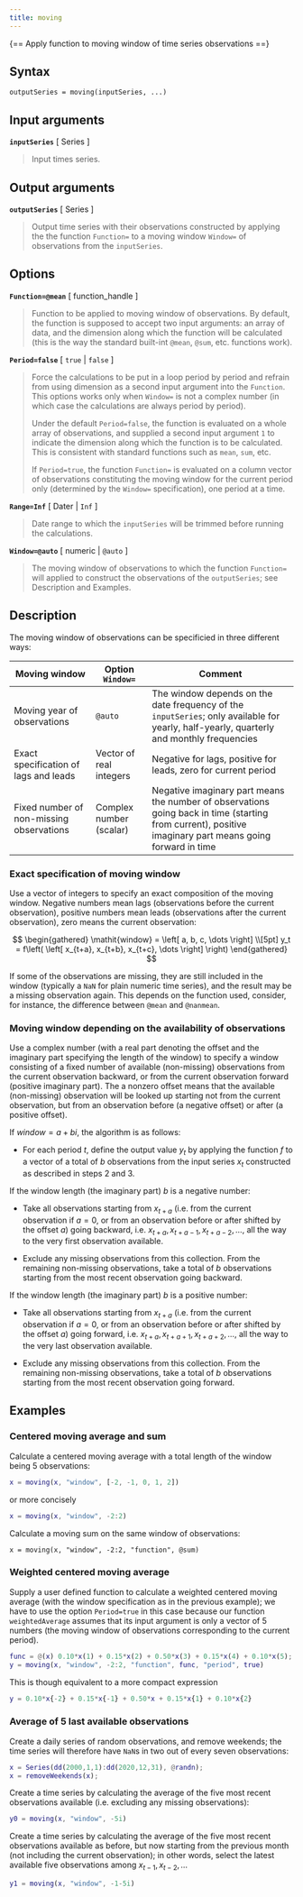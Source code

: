 ```yaml
---
title: moving  
---
```


{== Apply function to moving window of time series observations ==}


## Syntax  

    outputSeries = moving(inputSeries, ...)


## Input arguments  

__`inputSeries`__ [ Series ]
>
> Input times series.
>

## Output arguments  

__`outputSeries`__ [ Series ]
>
> Output time series with their observations constructed by applying the
> the function `Function=` to a moving window `Window=` of observations
> from the `inputSeries`.
>

## Options   

__`Function=@mean`__ [ function_handle ]
>
> Function to be applied to moving window of observations. By default, the
> function is supposed to accept two input arguments: an array of data, and
> the dimension along which the function will be calculated (this is the
> way the standard built-int `@mean`, `@sum`, etc. functions work).
>

__`Period=false`__ [ `true` | `false` ]
>
> Force the calculations to be put in a loop period by period and refrain
> from using dimension as a second input argument into the `Function`. This
> options works only when `Window=` is not a complex number (in which case
> the calculations are always period by period).
>
> Under the default `Period=false`, the function is evaluated on a whole
> array of observations, and supplied a second input argument `1` to
> indicate the dimension along which the function is to be calculated. This
> is consistent with standard functions such as `mean`, `sum`, etc.
>
> If `Period=true`, the function `Function=` is evaluated on a column
> vector of observations constituting the moving window for the current
> period only (determined by the `Window=` specification), one period at a
> time. 
>

__`Range=Inf`__ [ Dater | `Inf` ]
>
> Date range to which the `inputSeries` will be trimmed before running the
> calculations.
>

__`Window=@auto`__ [ numeric | `@auto` ]
>
> The moving window of observations to which the function `Function=` will
> applied to construct the observations of the `outputSeries`; see
> Description and Examples.
>

## Description

The moving window of observations can be specificied in three different ways:

Moving window | Option `Window=` | Comment
--|---|---
Moving year of observations | `@auto` | The window depends on the date frequency of the `inputSeries`; only available for yearly, half-yearly, quarterly and monthly frequencies 
Exact specification of lags and leads | Vector of real integers | Negative for lags, positive for leads, zero for current period 
Fixed number of non-missing observations | Complex number (scalar) | Negative imaginary part means the number of observations going back in time (starting from current), positive imaginary part means going forward in time 


### Exact specification of moving window

Use a vector of integers to specify an exact composition of the moving
window. Negative numbers mean lags (observations before the current
observation), positive numbers mean leads (observations after the current
observation), zero means the current observation:

$$
\begin{gathered}
\mathit{window} = \left[ a, b, c, \dots \right] \\[5pt]
y_t = f\left( \left[ x_{t+a}, x_{t+b}, x_{t+c}, \dots \right] \right)
\end{gathered}
$$

If some of the observations are missing, they are still included in the
window (typically a `NaN` for plain numeric time series), and the result
may be a missing observation again. This depends on the function used,
consider, for instance, the difference between `@mean` and `@nanmean`.


### Moving window depending on the availability of observations

Use a complex number (with a real part denoting the offset and the
imaginary part specifying the length of the window) to specify a window
consisting of a fixed number of available (non-missing) observations from
the current observation backward, or from the current observation forward
(positive imaginary part). The a nonzero offset means that the available
(non-missing) observation will be looked up starting not from the current
observation, but from an observation before (a negative offset) or after (a
positive offset).

If $\mathit{window}=a + bi$, the algorithm is as follows:

* For each period $t$, define the output value $y_t$ by applying the
   function $f$ to a vector of a total of $b$ observations from the input
   series $x_t$ constructed as described in steps 2 and 3.

If the window length (the imaginary part) $b$ is a negative number:

* Take all observations starting from $x_{t+a}$ (i.e. from the current
   observation if $a=0$, or from an observation before or after shifted by
   the offset $a$) going backward, i.e. $x_{t+a}, x_{t+a-1}, x_{t+a-2},
   \dots$, all the way to the very first observation available.

* Exclude any missing observations from this collection. From the remaining
   non-missing observations, take a total of $b$ observations starting from
   the most recent observation going backward.

If the window length (the imaginary part) $b$ is a positive number:

* Take all observations starting from $x_{t+a}$ (i.e. from the current
   observation if $a=0$, or from an observation before or after shifted by
   the offset $a$) going forward, i.e. $x_{t+a}, x_{t+a+1}, x_{t+a+2},
   \dots$, all the way to the very last observation available.

* Exclude any missing observations from this collection. From the remaining
   non-missing observations, take a total of $b$ observations starting from
   the most recent observation going forward.


## Examples

### Centered moving average and sum

Calculate a centered moving average with a total length of the window being 5
observations:

```matlab
x = moving(x, "window", [-2, -1, 0, 1, 2])
```

or more concisely

```matlab
x = moving(x, "window", -2:2)
```
Calculate a moving sum on the same window of observations:

```
x = moving(x, "window", -2:2, "function", @sum)
```


### Weighted centered moving average

Supply a user defined function to calculate a weighted centered moving
average (with the window specification as in the previous example); we have
to use the option `Period=true` in this case because our function
`weightedAverage` assumes that its input argument is only a vector of 5
numbers (the moving window of observations corresponding to the current
period).

```matlab
func = @(x) 0.10*x(1) + 0.15*x(2) + 0.50*x(3) + 0.15*x(4) + 0.10*x(5);
y = moving(x, "window", -2:2, "function", func, "period", true)
```

This is though equivalent to a more compact expression

```matlab
y = 0.10*x{-2} + 0.15*x{-1} + 0.50*x + 0.15*x{1} + 0.10*x{2}
```


### Average of 5 last available observations

Create a daily series of random observations, and remove weekends; the time
series will therefore have `NaN`s in two out of every seven observations:

```matlab
x = Series(dd(2000,1,1):dd(2020,12,31), @randn);
x = removeWeekends(x);
```

Create a time series by calculating the average of the five most recent
observations available (i.e. excluding any missing observations):

```matlab
y0 = moving(x, "window", -5i)
```

Create a time series by calculating the average of the five most recent
observations available as before, but now starting from the previous month
(not including the current observation); in other words, select the latest
available five observations among $x_{t-1}, x_{t-2}, \dots$

```matlab
y1 = moving(x, "window", -1-5i)
```

